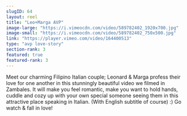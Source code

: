 ```yaml
---
slugID: 64 
layout: reel
title: "Leo+Marga AVP"
image-large: "https://i.vimeocdn.com/video/589782402_1920x700.jpg"
image-small: "https://i.vimeocdn.com/video/589782402_750x500.jpg"
link: "https://player.vimeo.com/video/164400513"
type: "avp love-story"
section-rank: 3
featured: true
featured-rank: 3
---
```

Meet our charming Filipino Italian couple; Leonard & Marga profess their love for one another in this stunningly beautiful video we filmed in Zambales.
It will make you feel romantic, make you want to hold hands, cuddle and cozy up with your own special someone seeing them in this attractive place speaking in Italian. (With English subtitle of course) :)
Go watch & fall in love!
